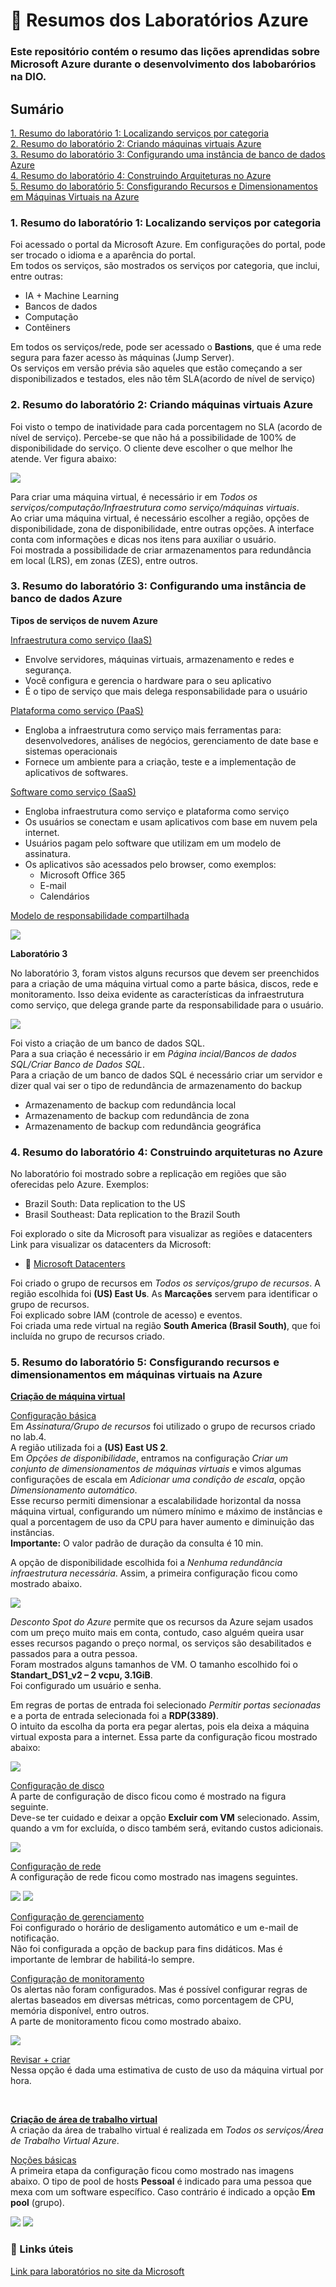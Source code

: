 # 📖 Resumos dos Laboratórios Azure
### Este repositório contém o resumo das lições aprendidas sobre Microsoft Azure durante o desenvolvimento dos labobarórios na DIO. 

## Sumário

[1. Resumo do laboratório 1: Localizando serviços por categoria](#1.-Resumo-do-laboratório-1:-Localizando-serviços-por-categoria) </br>
[2. Resumo do laboratório 2: Criando máquinas virtuais Azure](#2.-Resumo-do-laboratório-2:-Criando-máquinas-virtuais-Azure)  </br>
[3. Resumo do laboratório 3: Configurando uma instância de banco de dados Azure ](#3.-Resumo-do-laboratório-3:-Configurando-uma-instância-de-banco-de-dados-Azure-)</br>
[4. Resumo do laboratório 4: Construindo Arquiteturas no Azure](#4.-Resumo-do-laboratório-4:-Construindo-arquiteturas-no-Azure)</br>
[5. Resumo do laboratório 5: Consfigurando Recursos e Dimensionamentos em Máquinas Virtuais na Azure](#5.-Resumo-do-laboratório-5:-Consfigurando-recursos-e-dimensionamentos-em-máquinas-virtuais-na-Azure )</br>


### 1. Resumo do laboratório 1: Localizando serviços por categoria
Foi acessado o portal da Microsoft Azure. 
Em configurações do portal, pode ser trocado o idioma e a aparência do portal.  
Em todos os serviços, são mostrados os serviços por categoria, que inclui, entre outras: </br> 
-	IA + Machine Learning </br>
-	Bancos de dados </br>
-	Computação </br>
-	Contêiners </br>

Em todos os serviços/rede, pode ser acessado o **Bastions**, que é uma rede segura para fazer acesso às máquinas (Jump Server). </br>
Os serviços em versão prévia são aqueles que estão começando a ser disponibilizados e testados, eles não têm SLA(acordo de nível de serviço)

### 2. Resumo do laboratório 2: Criando máquinas virtuais Azure 

Foi visto o tempo de inatividade para cada porcentagem no SLA (acordo de nível de serviço). Percebe-se que não há a possibilidade de 100% de disponibilidade do serviço. O cliente deve escolher o que melhor lhe atende. Ver figura abaixo:  </br> 

<img src = https://github.com/TiagoPaulino22/resumo-do-lab-azure/blob/main/imagens/SLA.PNG>

Para criar uma máquina virtual, é necessário ir em *Todos os serviços/computação/Infraestrutura como serviço/máquinas virtuais*. </br>
Ao criar uma máquina virtual, é necessário escolher a região, opções de disponibilidade, zona de disponibilidade, entre outras opções. 
A interface conta com informações e dicas nos itens para auxiliar o usuário. </br>
Foi mostrada a possibilidade de criar armazenamentos para redundância em local (LRS), em zonas (ZES), entre outros.  

### 3. Resumo do laboratório 3: Configurando uma instância de banco de dados Azure 
**Tipos de serviços de nuvem Azure** </br>

<ins> Infraestrutura como serviço (IaaS)</ins> </br>
- Envolve servidores, máquinas virtuais, armazenamento e redes e segurança. 
- Você configura e gerencia o hardware para o seu aplicativo
- É o tipo de serviço que mais delega responsabilidade para o usuário

<ins>Plataforma como serviço (PaaS)</ins> </br>
- Engloba a infraestrutura como serviço mais ferramentas para: desenvolvedores, análises de negócios, gerenciamento de date base e sistemas operacionais
- Fornece um ambiente para a criação, teste e a implementação de aplicativos de softwares. 

<ins>Software como serviço (SaaS)</ins> </br>
- Engloba infraestrutura como serviço e plataforma como serviço </br>
- Os usuários se conectam e usam aplicativos com base em nuvem pela internet. </br>
- Usuários pagam pelo software que utilizam em um modelo de assinatura. </br>
- Os aplicativos são acessados pelo browser, como exemplos: </br>
  * Microsoft Office 365 </br>
  * E-mail </br>
  * Calendários  </br>

 <ins>Modelo de responsabilidade compartilhada</ins> </br>

 <img src = https://github.com/TiagoPaulino22/resumo-do-lab-azure/blob/main/imagens/mode_reponsabilidade.PNG>

**</ins>Laboratório 3</ins>** </br>

No laboratório 3, foram vistos alguns recursos que devem ser preenchidos para a criação de uma máquina virtual como a parte básica, discos, rede e monitoramento. 
Isso deixa evidente as características da infraestrutura como serviço, que delega grande parte da responsabilidade para o usuário. </br>

 <img src =  https://github.com/TiagoPaulino22/resumo-do-lab-azure/blob/main/imagens/maquina_virtual.PNG  >

Foi visto a criação de um banco de dados SQL. </br>
Para a sua criação é necessário ir em *Página incial/Bancos de dados SQL/Criar Banco de Dados SQL*. </br>
Para a criação de um banco de dados SQL é necessário criar um servidor e dizer qual vai ser o tipo de redundância de armazenamento do backup </br>

- Armazenamento de backup com redundância local 
- Armazenamento de backup com redundância de zona
- Armazenamento de backup com redundância geográfica 

### 4. Resumo do laboratório 4: Construindo arquiteturas no Azure

No laboratório foi mostrado sobre a replicação em regiões que são oferecidas pelo Azure. Exemplos: </br>

- Brazil South: Data replication to the US
- Brasil Southeast: Data replication to the Brazil South

Foi explorado o site da Microsoft para visualizar as regiões e datacenters </br>
Link para visualizar os datacenters da Microsoft: 
- 🔎 [Microsoft Datacenters](https://datacenters.microsoft.com/globe/explore/)

Foi criado o grupo de recursos em *Todos os serviços/grupo de recursos*. A região escolhida foi **(US) East Us**. 
As **Marcações** servem para identificar o grupo de recursos. </br>
Foi explicado sobre IAM (controle de acesso) e eventos. </br>
Foi criada uma rede virtual na região **South America (Brasil South)**, que foi incluída no grupo de recursos criado. 


### 5. Resumo do laboratório 5: Consfigurando recursos e dimensionamentos em máquinas virtuais na Azure 

<ins>**Criação de máquina virtual**</ins>  </br>

<ins>Configuração básica</ins>  </br>
Em *Assinatura/Grupo de recursos* foi utilizado o grupo de recursos criado no lab.4. </br>
A região utilizada foi a **(US) East US 2**. </br>
Em *Opções de disponibilidade*, entramos na configuração *Criar um conjunto de dimensionamentos de máquinas virtuais* e vimos algumas configurações de escala em *Adicionar uma condição de escala*, opção *Dimensionamento automático*. </br>
Esse recurso permiti dimensionar a escalabilidade horizontal da nossa máquina virtual, configurando um número mínimo e máximo de instâncias e qual a porcentagem de uso da CPU para haver aumento e diminuição das instâncias.  </br>
**Importante:** O valor padrão de duração da consulta é 10 min.  </br> 

A opção de disponibilidade escolhida foi a *Nenhuma redundância infraestrutura necessária*. Assim, a primeira configuração ficou como mostrado abaixo. 

<img src =  https://github.com/TiagoPaulino22/resumo-do-lab-azure/blob/main/imagens/vm1.PNG >

*Desconto Spot do Azure* permite que os recursos da Azure sejam usados com um preço muito mais em conta, contudo, caso alguém queira usar esses recursos pagando o preço normal, os serviços são desabilitados e passados para a outra pessoa. </br>
Foram mostrados alguns tamanhos de VM. O tamanho escolhido foi o **Standart_DS1_v2 – 2 vcpu, 3.1GiB**. </br>
Foi configurado um usuário e senha.  </br>

Em regras de portas de entrada foi selecionado *Permitir portas secionadas* e a porta de entrada selecionada foi a **RDP(3389)**. </br>
O intuito da escolha da porta era pegar alertas, pois ela deixa a máquina virtual exposta para a internet.  Essa parte da configuração ficou mostrado abaixo:

<img src =  https://github.com/TiagoPaulino22/resumo-do-lab-azure/blob/main/imagens/vm2.PNG >

<ins>Configuração de disco</ins> </br>
A parte de configuração de disco ficou como é mostrado na figura seguinte. </br>
Deve-se ter cuidado e deixar a opção **Excluir com VM** selecionado. Assim, quando a vm for excluída, o disco também será, evitando custos adicionais. 

<img src =  https://github.com/TiagoPaulino22/resumo-do-lab-azure/blob/main/imagens/vm3.PNG >

<ins>Configuração de rede</ins> </br>
A configuração de rede ficou como mostrado nas imagens seguintes. </br>

<img src =  https://github.com/TiagoPaulino22/resumo-do-lab-azure/blob/main/imagens/vm4.PNG >
<img src =  https://github.com/TiagoPaulino22/resumo-do-lab-azure/blob/main/imagens/vm5.PNG >

<ins>Configuração de gerenciamento</ins> </br>
Foi configurado o horário de desligamento automático e um e-mail de notificação.  </br>
Não foi configurada a opção de backup para fins didáticos. Mas é importante de lembrar de habilitá-lo sempre. 

<ins>Configuração de monitoramento</ins> </br>
Os alertas não foram configurados. Mas é possível configurar regras de alertas baseados em diversas métricas, como porcentagem de CPU, memória disponível, entro outros. </br>
A parte de monitoramento ficou como mostrado abaixo.

<img src =  https://github.com/TiagoPaulino22/resumo-do-lab-azure/blob/main/imagens/vm6.PNG >

<ins>Revisar + criar</ins> </br>
Nessa opção é dada uma estimativa de custo de uso da máquina virtual por hora. </br>

</br>

<ins>**Criação de área de trabalho virtual** </ins>  </br>
A criação da área de trabalho virtual é realizada em *Todos os serviços/Área de Trabalho Virtual Azure*. </br>

<ins>Noções básicas</ins>  </br>
A primeira etapa da configuração ficou como mostrado nas imagens abaixo. 
O tipo de pool de hosts **Pessoal** é indicado para uma pessoa que mexa com um software específico. Caso contrário é indicado a opção **Em pool** (grupo).  

<img src =  https://github.com/TiagoPaulino22/resumo-do-lab-azure/blob/main/imagens/atv1.PNG >
<img src =  https://github.com/TiagoPaulino22/resumo-do-lab-azure/blob/main/imagens/atv2.PNG > 

</br>

### 🔎 Links úteis
[Link para laboratórios no site da Microsoft](https://learn.microsoft.com/pt-br/training/)




















